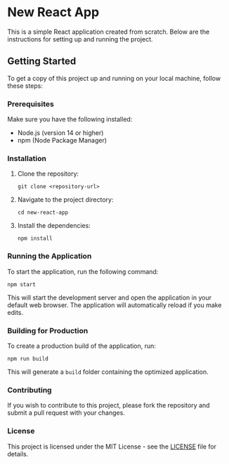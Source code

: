 # New React App

This is a simple React application created from scratch. Below are the instructions for setting up and running the project.

## Getting Started

To get a copy of this project up and running on your local machine, follow these steps:

### Prerequisites

Make sure you have the following installed:

- Node.js (version 14 or higher)
- npm (Node Package Manager)

### Installation

1. Clone the repository:
   ```
   git clone <repository-url>
   ```

2. Navigate to the project directory:
   ```
   cd new-react-app
   ```

3. Install the dependencies:
   ```
   npm install
   ```

### Running the Application

To start the application, run the following command:
```
npm start
```

This will start the development server and open the application in your default web browser. The application will automatically reload if you make edits.

### Building for Production

To create a production build of the application, run:
```
npm run build
```

This will generate a `build` folder containing the optimized application.

### Contributing

If you wish to contribute to this project, please fork the repository and submit a pull request with your changes.

### License

This project is licensed under the MIT License - see the [LICENSE](LICENSE) file for details.